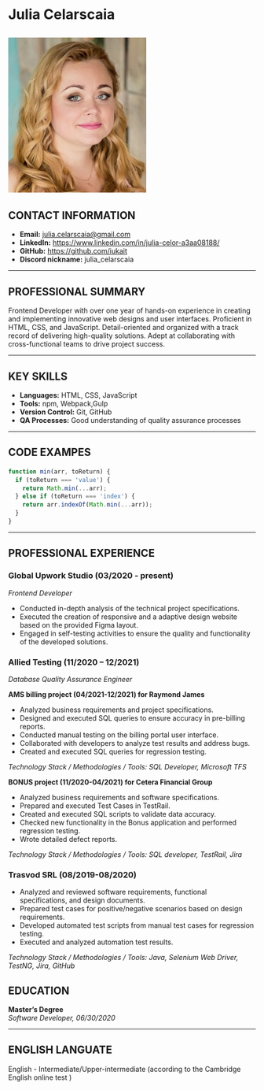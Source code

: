 # Julia Celarscaia
![julia celarscaia](julia.jpg)
---


## CONTACT INFORMATION
- **Email:** julia.celarscaia@gmail.com
- **LinkedIn:** https://www.linkedin.com/in/julia-celor-a3aa08188/
- **GitHub:** https://github.com/iukait
- **Discord nickname:** julia_celarscaia

---

## PROFESSIONAL SUMMARY
 Frontend Developer with over one year of hands-on experience in creating and implementing innovative web designs and user interfaces. Proficient in HTML, CSS, and JavaScript. Detail-oriented and organized with a track record of delivering high-quality solutions. Adept at collaborating with cross-functional teams to drive project success.

---

## KEY SKILLS
- **Languages:** HTML, CSS, JavaScript
- **Tools:** npm, Webpack,Gulp
- **Version Control:** Git, GitHub
- **QA Processes:** Good understanding of quality assurance processes

---


## CODE EXAMPES
```javascript
function min(arr, toReturn) {
  if (toReturn === 'value') {
    return Math.min(...arr);
  } else if (toReturn === 'index') {
    return arr.indexOf(Math.min(...arr));
  }
}

```

---

## PROFESSIONAL EXPERIENCE

### Global Upwork Studio (03/2020 - present)
*Frontend Developer*

- Conducted in-depth analysis of the technical project specifications.
- Executed the creation of responsive and a adaptive design website based on the provided Figma layout.
- Engaged in self-testing activities to ensure the quality and functionality of the developed solutions.

### Allied Testing (11/2020 – 12/2021) 
*Database Quality Assurance Engineer*

**AMS billing project (04/2021-12/2021) for Raymond James**
- Analyzed business requirements and project specifications.
- Designed and executed SQL queries to ensure accuracy in pre-billing reports.
- Conducted manual testing on the billing portal user interface.
- Collaborated with developers to analyze test results and address bugs.
- Created and executed SQL queries for regression testing.

*Technology Stack / Methodologies / Tools: SQL Developer, Microsoft TFS*

**BONUS project (11/2020-04/2021) for Cetera Financial Group**
- Analyzed business requirements and software specifications.
- Prepared and executed Test Cases in TestRail.
- Created and executed SQL scripts to validate data accuracy.
- Checked new functionality in the Bonus application and performed regression testing.
- Wrote detailed defect reports.

*Technology Stack / Methodologies / Tools: SQL developer, TestRail, Jira*

### Trasvod SRL (08/2019-08/2020) 
- Analyzed and reviewed software requirements, functional specifications, and design documents.
- Prepared test cases for positive/negative scenarios based on design requirements.
- Developed automated test scripts from manual test cases for regression testing.
- Executed and analyzed automation test results.

*Technology Stack / Methodologies / Tools: Java, Selenium Web Driver, TestNG, Jira, GitHub*



## EDUCATION 
**Master’s Degree**  
*Software Developer, 06/30/2020*

---

## ENGLISH LANGUATE

 English - Intermediate/Upper-intermediate (according to the Cambridge English online test )



